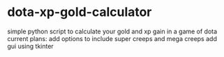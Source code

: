 # dota-xp-gold-calculator
simple python script to calculate your gold and xp gain in a game of dota
current plans:
add options to include super creeps and mega creeps
add gui using tkinter

